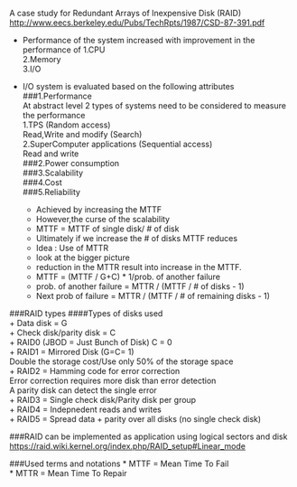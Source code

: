 A case study for Redundant Arrays of Inexpensive Disk (RAID)  
http://www.eecs.berkeley.edu/Pubs/TechRpts/1987/CSD-87-391.pdf  

* Performance of the system increased with improvement in the performance of 
1.CPU   
2.Memory  
3.I/O  

* I/O system is evaluated based on the following attributes    
###1.Performance    
    At abstract level 2 types of systems need to be considered to measure the performance    
    1.TPS (Random access)    
        Read,Write and modify (Search)    
    2.SuperComputer applications (Sequential access)    
        Read and write   
###2.Power consumption  
###3.Scalability  
###4.Cost   
###5.Reliability  
    * Achieved by increasing the MTTF  
    * However,the curse of the scalability  
    * MTTF = MTTF of single disk/ # of disk  
    * Ultimately if we increase the # of disks MTTF reduces  
    * Idea : Use of MTTR   
    * look at the bigger picture  
    * reduction in the MTTR result into increase in the MTTF.  
    * MTTF = (MTTF / G+C) * 1/prob. of another failure  
    * prob. of another failure = MTTR / (MTTF / # of disks - 1)  
    * Next prob of failure = MTTR / (MTTF / # of remaining disks - 1)  
  
###RAID types
####Types of disks used   
    + Data disk  =  G  
    + Check disk/parity disk  =  C  
    + RAID0 (JBOD  =  Just Bunch of Disk) C = 0  
    + RAID1  =  Mirrored Disk (G=C= 1)  
      Double the storage cost/Use only 50% of the storage space  
    + RAID2  =  Hamming code for error correction  
      Error correction requires more disk than error detection  
      A parity disk can detect the single error  
    + RAID3  =  Single check disk/Parity disk per group  
    + RAID4  =  Indepnedent reads and writes  
    + RAID5  =  Spread data + parity over all disks (no single check disk)  

###RAID can be implemented as application using logical sectors and disk  
https://raid.wiki.kernel.org/index.php/RAID_setup#Linear_mode  

###Used terms and notations
    * MTTF = Mean Time To Fail  
    * MTTR = Mean Time To Repair  
